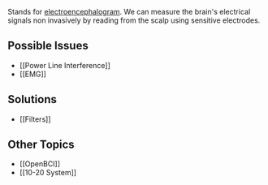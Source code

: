 Stands for [electroencephalogram](https://en.wikipedia.org/wiki/Electroencephalography). We can measure the brain's electrical signals non invasively by reading from the scalp using sensitive electrodes.

## Possible Issues
* [[Power Line Interference]]
* [[EMG]]
## Solutions
* [[Filters]]
## Other Topics
* [[OpenBCI]]
* [[10-20 System]]